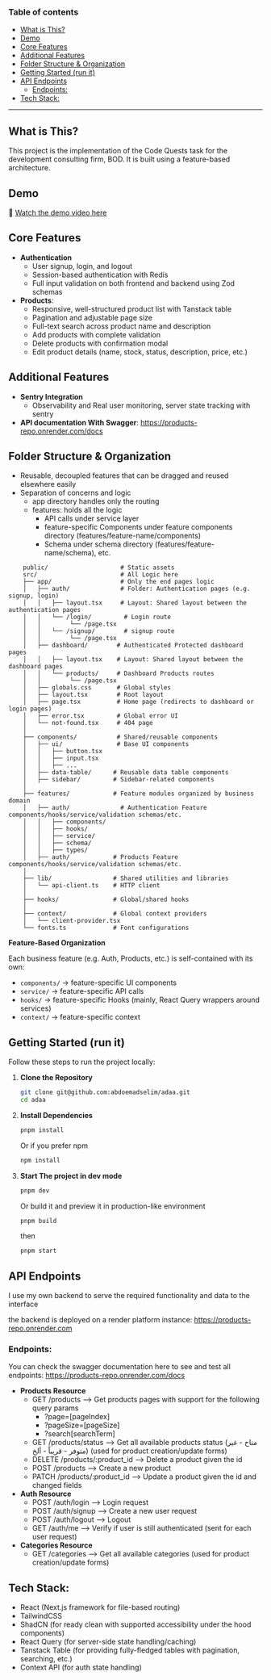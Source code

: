 ### Table of contents
- [What is This?](#what-is-this)
- [Demo](#demo)
- [Core Features](#core-features)
- [Additional Features](#additional-features)
- [Folder Structure \& Organization](#folder-structure--organization)
- [Getting Started (run it)](#getting-started-run-it)
- [API Endpoints](#api-endpoints)
  - [Endpoints:](#endpoints)
- [Tech Stack:](#tech-stack)
---

## What is This?
This project is the implementation of the Code Quests task for the development consulting firm, BOD. It is built using a feature-based architecture.

## Demo
🎥 [Watch the demo video here](https://youtu.be/your-demo-link)

## Core Features
- **Authentication** 
  - User signup, login, and logout
  - Session-based authentication with Redis
  - Full input validation on both frontend and backend using Zod schemas
- **Products**: 
   - Responsive, well-structured product list with Tanstack table
   - Pagination and adjustable page size 
   - Full-text search across product name and description
   - Add products with complete validation
   - Delete products with confirmation modal
   - Edit product details (name, stock, status, description, price, etc.)

## Additional Features
- **Sentry Integration**
  - Observability and Real user monitoring, server state tracking with sentry
- **API documentation With Swagger**: https://products-repo.onrender.com/docs


## Folder Structure & Organization
- Reusable, decoupled features that can be dragged and reused elsewhere easily
- Separation of concerns and logic
  - app directory handles only the routing
  - features: holds all the logic
    - API calls under service layer
    - feature-specific Components under feature components directory (features/feature-name/components)
    - Schema under schema directory (features/feature-name/schema), etc.
```
    public/                    # Static assets
    src/                       # All Logic here
    ├── app/                   # Only the end pages logic
    │   ├── auth/              # Folder: Authentication pages (e.g. signup, login)
    │   │   ├── layout.tsx     # Layout: Shared layout between the authentication pages
    │   │   └── /login/         # Login route
    │   │        └── /page.tsx         
    │   │   └── /signup/        # signup route    
    │   │        └── /page.tsx 
    │   ├── dashboard/        # Authenticated Protected dashboard pages
    │   │   ├── layout.tsx    # Layout: Shared layout between the dashboard pages
    │   │   └── products/     # Dashboard Products routes
    │   │        └── /page.tsx
    │   ├── globals.css       # Global styles
    │   ├── layout.tsx        # Root layout
    │   ├── page.tsx          # Home page (redirects to dashboard or login pages)
    │   ├── error.tsx         # Global error UI
    │   └── not-found.tsx     # 404 page
    │
    ├── components/           # Shared/reusable components
    │   ├── ui/               # Base UI components
    │   │   ├── button.tsx
    │   │   ├── input.tsx
    │   │   ├── ...
    │   ├── data-table/      # Reusable data table components
    │   ├── sidebar/         # Sidebar-related components
    │
    ├── features/            # Feature modules organized by business domain
    │   ├── auth/              # Authentication Feature components/hooks/service/validation schemas/etc.
    │   │   ├── components/
    │   │   ├── hooks/
    │   │   ├── service/
    │   │   ├── schema/
    │   │   ├── types/
    │   ├── auth/            # Products Feature components/hooks/service/validation schemas/etc.
    │  
    ├── lib/                 # Shared utilities and libraries
    │   └── api-client.ts    # HTTP client 
    │ 
    ├── hooks/               # Global/shared hooks
    │  
    ├── context/             # Global context providers
    │   └── client-provider.tsx
    └── fonts.ts             # Font configurations
```

**Feature-Based Organization**

Each business feature (e.g. Auth, Products, etc.) is self-contained with its own:
- `components/` → feature-specific UI components
- `service/` → feature-specific API calls
- `hooks/` → feature-specific Hooks (mainly, React Query wrappers around services)
- `context/` → feature-specific context


## Getting Started (run it)
Follow these steps to run the project locally:

1. **Clone the Repository**
    ```bash
    git clone git@github.com:abdoemadselim/adaa.git
    cd adaa
    ```

2. **Install Dependencies**
   ```bash
   pnpm install 
   ```
   Or if you prefer npm
   ```bash
   npm install
   ```

3.  **Start The project in dev mode**
    ```bash
    pnpm dev
    ```
    Or build it and preview it in production-like environment
    ```bash
    pnpm build
    ```
    then
    ```bash
    pnpm start
    ```

## API Endpoints
I use my own backend to serve the required functionality and data to the interface

the backend is deployed on a render platform instance: https://products-repo.onrender.com


### Endpoints:

You can check the swagger documentation here to see and test all endpoints: https://products-repo.onrender.com/docs

- **Products Resource**
  - GET /products --> Get products pages with support for the following query params
    - ?page=[pageIndex]
    - ?pageSize=[pageSize]
    - ?search[searchTerm]
  - GET /products/status --> Get all available products status (متاح - غير متوفر - قريباً - ألخ) (used for product creation/update forms)
  - DELETE /products/:product_id --> Delete a product given the id
  - POST /products --> Create a new product
  - PATCH /products/:product_id --> Update a product given the id and changed fields
- **Auth Resource**
  - POST /auth/login --> Login request
  - POST /auth/signup --> Create a new user request
  - POST /auth/logout --> Logout
  - GET /auth/me --> Verify if user is still authenticated (sent for each user request)
- **Categories Resource**
  - GET /categories --> Get all available categories (used for product creation/update forms)
  
## Tech Stack: 
- React (Next.js framework for file-based routing)
- TailwindCSS
- ShadCN (for ready clean with supported accessibility under the hood components)
- React Query (for server-side state handling/caching)
- Tanstack Table (for providing fully-fledged tables with pagination, searching, etc.)
- Context API (for auth state handling)